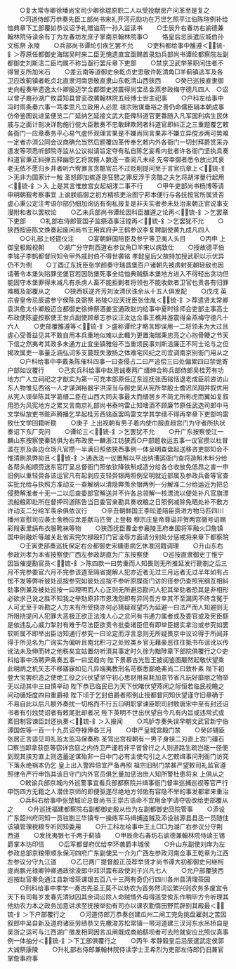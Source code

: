 <!-- { "loadSidebar": true } -->
　　○复太常寺卿徐墦尚宝司少卿徐琨原职二人以受投献房产问革至是复之
　　○河道侍郎万恭奏先臣工部尚书宋礼开河元勋功在万世乞照平江伯陈瑄例补给恤典章下工部覆如恭议诏予礼赠谥荫一孙入监读书
　　○壬辰升右春坊右谕德兼翰林院侍读余有丁为左春坊左庶子掌南京翰林院事○
　　恪皇后忌辰遣应城伯孙文栋祭  永陵
　　○兵部尚书谭纶引疾乞罢不允
　　○吏科都给事中雒遵＜锍-釒＞荐原任都御史海瑞吴时来二臣无愧遗直宜亟赐首录劾兵部尚书谭纶都察院左副都御史刘斯洁二臣均属不称当亟行罢斥章下吏部
　　○禁京卫武举革职闲住者不得冒支所加米石
　　○差云南等道御史余乾贞史思敬许乾清角□羊蓟镇逃军及各卫应改蓟镇者乾贞北直隶河南思敬直隶山东乾清山西狭西
　　○癸巳巡按直隶御史向程奏举遗逸太仆卿殷迈学佥都御史游震得尚宝丞金燕参政梅守德凡四人　○诏以曾子裔孙湖广攸县知县曾衮改袭翰林院五经博士世主祀事
　　○户科左给事中冯时雨条奏六事一笃孝思凡立政用人必思  祖宗贻谋垂裕之善仍命儒臣辑本朝成事仿帝鉴图说进呈便览二广延纳乞延接文武大臣俾科道官更番随入凡军国利病生民休戚与之面计剖决详酌施行傥大臣敷奏不忠敢肆欺罔者科道官即紏正之三重题覆乞敕各衙门一应章奏务平心易气虗怀观理言果是不嫌尚同言果非不嫌立异傥涉两可势难一定者亦湏公同会议商确允当然后题覆四革传奉乞敕内外各衙门一切封拜爵赏采办遣发等项悉听部院寺监从公议拟请旨定夺有私自陈乞妄希内批者许各衙门坚执具奏科道官秉正紏弹五释幽怨乞将宫掖人数逐一查阅凡未经  先帝幸御者悉令放出其衰老无依不愿归乡井者听六宥罪言贪酷官员不过贬削提问至于言官抗章上＜锍-釒＞无非为国家计一触  圣怒即加摈逐是狂戆之罪反浮于贪酷之夫乞将胡涍量行起用＜锍-釒＞入  上是其言惟放宫女起胡涍二事不行
　　○甲午吏部尚书杨博等请申明朝觐考察事宜  上谕朕临御之初方精核吏治图宁邦本便行与各抚按官所属贤否虗心秉公定注考语尔部仍细加询访有徇私报复是非夫实者参未处治来朝正官说事支漫附和者以罢软论
　　○乙未兵部尚书谭纶因科臣雒遵之论再＜锍-釒＞乞罢章下吏部
　　○礼部右侍郎管国子监祭酒事汪镗再＜锍-釒＞乞罢犹不允
　　○狭西按臣陈文焕奏起废闲尚书王用宾府尹王鹤参议李复聘副使黄九成凡四人
　　○○礼部上经筵仪注
　　○宴朝鲜国陪臣及参宁等卫夷人头目
　　○丙申  上御皇极殿视朝
　　○湖广分守荆西道右参议角□羊宋以病致仕
　　○授故德平伯李铭子李鹤都督同知令甲外戚封伯不得世袭铭  孝懿皇后父故持加授武职以示优异仍不为例
　　○丁酉辽东抚臣张学颜奏守瑞昌堡百户诸朝先被虏射死朝轻敌也因请著令本堡失陷罪坐堡官若因防堡死事全给恤典贼繇本堡地方进入不得轻出贪功但能固守本堡罪得末减凡有杀虏人畜不能拒剿者将领也不能收歛者卫官也责各有归罪难概及部覆从之
　　○狭西妖逆齐芳刘汝清伏诛余从十五人俱发配
　　○戊戌  英宗睿皇帝忌辰遣参宁侯陈良弼祭  裕陵○应天抚臣张佳胤＜锍-釒＞荐遗贤太常卿袁洪愈太仆卿殷迈佥都御史徐绅祭酒姜宝通政赵灼给事中夏时徐师会吏部主事高士布政使陈鎏按察使王世贞副使顾章志参议汪汝达佥事王樵并游震得金燕梅守德凡十六人
　　○吏部覆雒遵等＜锍-釒＞盛称谭纶才略言即误用一二将领未为大过且虗心受善益见其不敢自用本兵重地似难以此輙为更置海瑞秉忠亮之心抱骨鲠之节天下信之然夷考其政多未通方止宜坐镇雅俗不当重烦民事刘斯洁廉正不阿士论与之但揭攻属吏一事量乏涵弘词多支蔓既失激扬之体难宅风纪之司宜调南京别衙门用从之
　　○户科给事中李戴条陈催科四事一曰查侵占二曰严追偿三曰处偏累四曰禁诡寄户部如议覆行
　　○己亥兵科给事中赵思诚奏两广缙绅合称兵部侍郎吴桂芳有功地方广人立祠祀之才猷实为第一可充本部原任辽东巡抚张西铭恬退老成臣前咨访山东人物惟见西铭一人才谋渊裕器宇洪深当与御史吴从宪所举殷士儋迟凤翔并叙优用从宪人误举陈其学葛缙二臣在山西大同夫事最大而缙居乡不简尤所称虎而翼如复叙用恐为风宪地方之累又言南京礼部尚书泰呜雷止知嗜酒不顾廉节原任武选司郎中马文学纵放吏书赃声腾播乞早起桂芳西铭亟罢鸣雷文学其学缙不得再举章下吏部呜雷致仕文学回籍听勘
　　○庚子  上出视朝有男子着内使巾服直趋宫门为守者所执状奏诏下东厂究问
　　○谭纶三＜锍-釒＞乞罢犹不允
　　○升广东按察使江一麟山东按察使秦钫俱为右布政使一麟浙江钫狭西○户部题收运五事一议官攒以杜冒滥在京及各边仓场凡官攒一半满日照依狭西事例一体呈明查盘起送移咨吏部知会不惟清刷夙弊抑且＜锍-釒＞通选法一议置斛以平出纳漕运衙门查将造斛木料分给各帮头船顺赍送东官厅呈总督衙门照依钦降铁斛成造分给各仓收放免低昂之害一申旧例以重轻赍各该运官凡有起剥应支轻赍银两照例呈明就近部属及参政兵备等官查实批允给与执照方准动支一查解纳以清隐弊羡余银两例一分解淮二分给运近为把总侵费解淮者十无一二以后查委部官解送并不许各总领解一核漂流以便处补凡官旗漂流船粮即赴所在督押司道陈告当日委官亲勘具奏收粮之日照例减除免晒处补不敷方许动支二分给军羡余俱依议行
　　○辛丑朝鲜国王李昖差陪臣赍进方物马匹四川播州宣慰司应袭土舍杨应龙差献马匹贺  上登极  穆宗庄皇帝尊谥并贺两宫徽号诏赐彩叚表里绢布衣服靴袜等物
　　○狭西抚臣曹金参襄陵王府奉国将军融火□詹镇国中尉融炘等越关赴省索完欠禄殴打门官淩辱方面请分别处分惩戒将来章下都察院
　　○壬寅吏部奏巡抚保定右佥都御史宋纁患病乞休准回籍调理
　　○升山东右参政刘孝为本省按察使广西左参政胡直为广东按察使
　　○巡按直隶御史丁惟宁因旨催提勘官员＜锍-釒＞陈四款一曰势重而人知畏则无所推延发行勘劄之后三月不完参委官六月不完参该道至隔省提解人犯亦近者无过三月远者无过半年如有占恡不发等弊听彼处巡按参究如彼处巡按不参听原牒衙门访的径参仍查照宪纲互相紏劾事例兼及被处巡按一曰理明而人心正则无所避忌勘问人犯其举劾者恐其是非相形必欲求己说之胜不知我之举劾原非市恩洩怨即有异同吾方幸其不至漏网不终含冤于人可尤至于听勘之人方未有所受挠亦何必猜疑观望巧为延避一曰法严而人知避则无所阻挠提问人犯罪大恶极正欲正法洩人心之忿问有书通力属者或及委官或及宪臣繇是依违乱心威力掣肘有难于尽法臣欲责令批委诸臣但有即举臣据实拿治或参究如罢软听属不即举出臣访知通行参究一曰论定而浮言息则无所疑畏京中议论得于所闻非得于所见名为广询实为偏听且南北积刁之处败类乡官无藉豪恶往往抵书布谣讹以传讹法未及伸而转之他秩矣宜姑置勿听湏其事定时久徐为黜陟章下部院俱覆行之○吏科给事中汤聘尹条奏五事一曰坚趋向  陛下景慕古光哲王披阅鉴图颙然起敬伏望乘此明炳之机矢志不移寤寐如见凡异端夷教刑名苛察悉鄙绝弗尚二曰敦朴素  陛下初登大宝罢织造之使绝工役之兴伏望坚守初心思财用易耗加意节省凡玩好靡丽之物举无以动其中三曰慎举动  陛下恭已临民已为天下伏睹伏望燕闲之际恒若临民视瞻之间动循矩度四曰重爵禄  陛下顷于乞封伯爵者照例止授都督同知伏望谨守旧章确于不易自此以后凡额外奏扰一切格而不行五曰明职掌谏臣职司封駇唐宋中至有封还诏书者有引烛焚诏者有敕尾批却者况  陛下英明不世出伏望自今凡有内旨或违常式或紊旧制容谏臣封还执奏＜锍-釒＞入报闻
　　○鸿胪寺奏失误早朝文武官新宁伯谭国佐等一百一十九员诏夺禄俸各三月
　　○申严皇城宫殿门禁
　　○癸卯辅臣张居正言适见司礼监太监冯保奏称  圣驾出宫视朝有一男子身挟二刃直上宫门礓石□察当即拿获臣等窃详宫庭之内侍卫严谨若非平昔曾行之人则道路生疏岂能一径便到观其挟刃直上则造蓄逆谋殆非一日中门必有主使勾引之人乞敕缉事问刑衙门访究下落永绝祸本仍乞  皇上出入警跸倍宜严备冉照  祖宗旧制门禁甚严望敕司礼监官遵照律令严行申饬其该日守门内外官员俱乞量加惩治庶人知所警杜患将来  上俱从之
　　○敕谕兵部京城内外巡警事宜看兵部都察院并缉事衙门督率巡捕巡视等官严行申饬四方无籍之人潜住京师的即便驱遂尽绝地方邻佑有容隐不举的事发都拿来重治
　　○兵科右给事中张楚城论总督尚书王崇古诰命不宜用金字请夺毁改给吏部覆从之
　　○升巡抚福建都察院右副都御史殷从俭为左副都御史回院管事
　　○添设广东韶州府同知一员驻劄三华镇专一操练军马缉捕盗贼及添设翁源县县丞一员随住该镇管理税粮专听同知委用
　　○升工科左给事中王土□□为湖广右参议分守荆西道
　　○发抚夷银七千两于蓟镇
　　○甲辰命右春坊右谕德兼翰林院侍读王锡爵掌本坊印信
　　○后军都督府优给李环袭爵丰城侯
　　○升山东副使刘庠为左参政总部京粮带顺永保河四府广东副使吴一介为广西左参政河南佥事王乾章为江西左参议分守九江道
　　○乙巳两广提督殷正茂荐举贤才尚书谭大初都御史何继柯庞尚鹏光禄卿钟卿通政徐浚郎中邓洪震布政使刘子兴凡七人
　　○允户部覆狭西巡按赵官奏免通江县新增茶课银五百八十三两有奇仍行四川各州县清理茶园
　　○刑科给事中李学一奏古先圣王莫不以劝农为首务然词讼繁兴则农务多废宜令天下有司每岁发春先清狱囚其余词讼除人命贼情外毋得滥受俟东作稍毕方令听理其他劝农力本之政务加意讲求至抚按举劾有司亦以课农勤惰田野荒辟别其殿最＜锍-釒＞下户部覆行之
　　○河道侍郎万恭奏创建瓜州二闸工完免挑盘雇剥之苦因叙郎中吴自新及道府诸臣劳绩恭又先檄浚苏松常镇一带河道建三汊河东水吊桥自是吴浙之运可与江西湖广徵发相同因言瓜闸既成商舶繇坝者可去险就安应比照仪真事例一体抽分＜锍-釒＞下工部俱覆行之
　　○丙午  孝静毅皇后忌辰遣武定侯郭大诚祭康陵
　　○升礼部右侍郎兼翰林院侍读学士王希烈为吏部左侍郎仍旧兼官掌詹事府事
